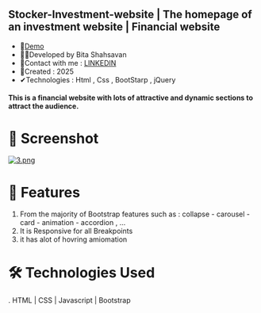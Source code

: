 ## Stocker-Investment-website | The homepage of an investment website | Financial website
- 📌<a href="https://rickandmorthy-react.netlify.app/" rel="nofollow">Demo</a>
- 🙋‍♀️Developed by Bita Shahsavan
- 📧Contact with me : <a href="https://www.linkedin.com/in/bita-shahsavan-830471299/" rel="nofollow">LINKEDIN</a>
- 📆Created : 2025
- ✔Technologies : Html , Css , BootStarp , jQuery

#### This is a financial website with lots of attractive and dynamic sections to attract the audience.

# 📸 Screenshot
[![3.png](https://i.postimg.cc/J0Lfg4sG/3.png)](https://postimg.cc/tZBvnbtj)




# 🌟 Features
1. From the majority of Bootstrap features such as : collapse - carousel - card - animation - accordion , ...
2. It is Responsive for all Breakpoints
3. it has alot of hovring amiomation

# 🛠️ Technologies Used
. HTML | CSS | Javascript | Bootstrap 
   

